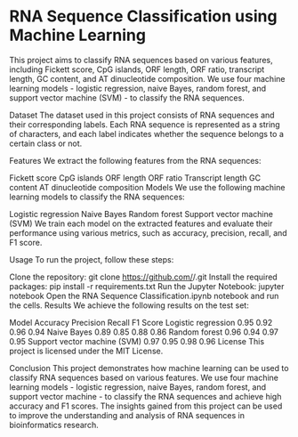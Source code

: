 # RNA Sequence Classification using Machine Learning
This project aims to classify RNA sequences based on various features, including Fickett score, CpG islands, ORF length, ORF ratio, transcript length, GC content, and AT dinucleotide composition. We use four machine learning models - logistic regression, naive Bayes, random forest, and support vector machine (SVM) - to classify the RNA sequences.

Dataset
The dataset used in this project consists of RNA sequences and their corresponding labels. Each RNA sequence is represented as a string of characters, and each label indicates whether the sequence belongs to a certain class or not.

Features
We extract the following features from the RNA sequences:

Fickett score
CpG islands
ORF length
ORF ratio
Transcript length
GC content
AT dinucleotide composition
Models
We use the following machine learning models to classify the RNA sequences:

Logistic regression
Naive Bayes
Random forest
Support vector machine (SVM)
We train each model on the extracted features and evaluate their performance using various metrics, such as accuracy, precision, recall, and F1 score.

Usage
To run the project, follow these steps:

Clone the repository: git clone https://github.com/<username>/<repository-name>.git
Install the required packages: pip install -r requirements.txt
Run the Jupyter Notebook: jupyter notebook
Open the RNA Sequence Classification.ipynb notebook and run the cells.
Results
We achieve the following results on the test set:

Model	Accuracy	Precision	Recall	F1 Score
Logistic regression	0.95	0.92	0.96	0.94
Naive Bayes	0.89	0.85	0.88	0.86
Random forest	0.96	0.94	0.97	0.95
Support vector machine (SVM)	0.97	0.95	0.98	0.96
License
This project is licensed under the MIT License.

Conclusion
This project demonstrates how machine learning can be used to classify RNA sequences based on various features. We use four machine learning models - logistic regression, naive Bayes, random forest, and support vector machine - to classify the RNA sequences and achieve high accuracy and F1 scores. The insights gained from this project can be used to improve the understanding and analysis of RNA sequences in bioinformatics research.
